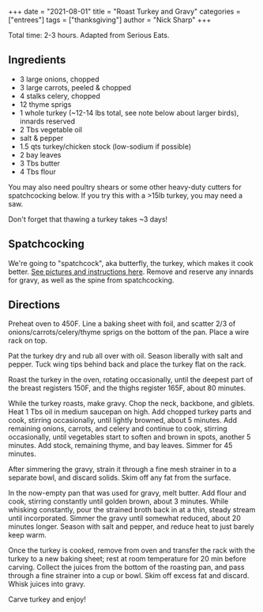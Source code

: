 +++
date = "2021-08-01"
title = "Roast Turkey and Gravy"
categories = ["entrees"]
tags = ["thanksgiving"]
author = "Nick Sharp"
+++

Total time: 2-3 hours. Adapted from Serious Eats.

## Ingredients

- 3 large onions, chopped 
- 3 large carrots, peeled & chopped 
- 4 stalks celery, chopped 
- 12 thyme sprigs
- 1 whole turkey (~12-14 lbs total, see note below about larger birds), innards reserved
- 2 Tbs vegetable oil
- salt & pepper
- 1.5 qts turkey/chicken stock (low-sodium if possible) 
- 2 bay leaves
- 3 Tbs butter
- 4 Tbs flour

You may also need poultry shears or some other heavy-duty cutters for spatchcocking below. If you try this with a >15lb turkey, you may need a saw.

Don't forget that thawing a turkey takes ~3 days!


## Spatchcocking

We're going to "spatchcock", aka butterfly, the turkey, which makes it cook better.  [See pictures and instructions here](https://www.seriouseats.com/how-to-spatchcock-cook-turkey-thanksgiving-fast-easy-way-spatchcocked).  Remove and reserve any innards for gravy, as well as the spine from spatchcocking. 


## Directions

Preheat oven to 450F. Line a baking sheet with foil, and scatter 2/3 of onions/carrots/celery/thyme sprigs on the bottom of the pan. Place a wire rack on top.

Pat the turkey dry and rub all over with oil. Season liberally with salt and pepper. Tuck wing tips behind back and place the turkey flat on the rack.

Roast the turkey in the oven, rotating occasionally, until the deepest part of the breast registers 150F, and the thighs register 165F, about 80 minutes.

While the turkey roasts, make gravy. Chop the neck, backbone, and giblets. Heat 1 Tbs oil in medium saucepan on high. Add chopped turkey parts and cook, stirring occasionally, until lightly browned, about 5 minutes. Add remaining onions, carrots, and celery and continue to cook, stirring occasionally, until vegetables start to soften and brown in spots, another 5 minutes. Add stock, remaining thyme, and bay leaves. Simmer for 45 minutes.

After simmering the gravy, strain it through a fine mesh strainer in to a separate bowl, and discard solids. Skim off any fat from the surface.

In the now-empty pan that was used for gravy, melt butter. Add flour and cook, stirring constantly until golden brown, about 3 minutes. While whisking constantly, pour the strained broth back in at a thin, steady stream until incorporated.  Simmer the gravy until somewhat reduced, about 20 minutes longer. Season with salt and pepper, and reduce heat to just barely keep warm.

Once the turkey is cooked, remove from oven and transfer the rack with the turkey to a new baking sheet; rest at room temperature for 20 min before carving. Collect the juices from the bottom of the roasting pan, and pass through a fine strainer into a cup or bowl. Skim off excess fat and discard. Whisk juices into gravy.

Carve turkey and enjoy!
